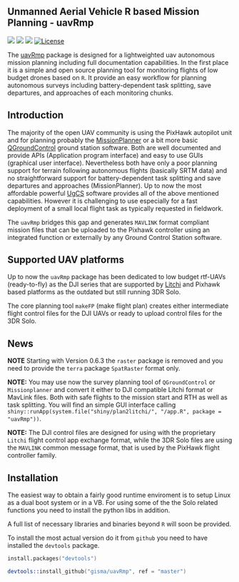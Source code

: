 ## Unmanned Aerial Vehicle R based Mission Planning - uavRmp 


![](https://cranlogs.r-pkg.org/badges/grand-total/uavRmp?color=green)
![](https://cranlogs.r-pkg.org/badges/uavRmp?color=green)
![](https://cranlogs.r-pkg.org/badges/last-week/uavRmp?color=green)
[![License](https://img.shields.io/badge/license-GPL%20%28%3E=%203%29-lightgrey.svg?style=flat)](http://www.gnu.org/licenses/gpl-3.0.html)



The [uavRmp](https://github.com/gisma/uavRmp) package is designed for a lightweighted  uav autonomous mission planning including full documentation capabilities. In the first place it is a simple and open source planning tool for monitoring flights of low budget drones based on ```R```. It provide an easy workflow for planning autonomous 
surveys including battery-dependent task splitting, save departures, and approaches of each monitoring chunks. 

## Introduction

The majority of the open UAV community is using the PixHawk autopilot unit and for planning probably the [MissionPlanner](https://ardupilot.org/planner/) or a bit more basic [QGroundControl](http://qgroundcontrol.com/) ground station software. Both are well documented and provide APIs (Application program interface) and easy to use GUIs (graphical user interface). Nevertheless both have only a poor planning support for terrain following autonomous flights (basically SRTM data) and no straightforward support for battery-dependent task splitting and save departures and approaches (MissionPlanner). Up to now the most affordable powerful [UgCS](https://www.ugcs.com/) software provides all of the above mentioned capabilities. However it is challenging to use especially for a fast deployment of a small local flight task as typically requested in fieldwork.

The ```uavRmp``` bridges this gap  and  generates  ```MAVLINK``` format compliant mission files that can be uploaded to the Pixhawk controller using an integrated function or externally by any Ground Control Station software.

## Supported UAV platforms

Up to now the ```uavRmp``` package has been dedicated to low budget rtf-UAVs (ready-to-fly) as the DJI series that are supported by [Litchi](https://flylitchi.com/) and Pixhawk based platforms as the outdated but still running 3DR Solo. 

The core planning tool ```makeFP``` (make flight plan) creates either intermediate flight control files for the DJI UAVs or ready to upload control files for the 3DR Solo. 

## News

**NOTE** Starting with Version 0.6.3 the `raster` package is removed and you need to provide the `terra` package `SpatRaster` format only.

**NOTE:** You may use now the survey planning tool of `QGroundControl` or `Missionplanner` and convert it either to DJI compatible Litchi format or MavLink files. Both with safe flights to the mission start and RTH as well as task splitting. You will find an simple GUI interface calling `shiny::runApp(system.file("shiny/plan2litchi/", "/app.R", package = "uavRmp"))`.

**NOTE:** The DJI control files are designed for using with the proprietary `Litchi` flight control app exchange format, while the 3DR Solo files are using the ```MAVLINK``` common message format, that is used by the PixHawk flight controller family.




## Installation

The easiest way to obtain a fairly good runtime enviroment is to setup Linux as a dual boot system or in a VB. For using some of the the Solo related functions you need to install the python libs in addition.

A full list of necessary libraries and binaries beyond ```R``` will soon be provided.

To install the most actual version do it from ```github```  you need to have installed the ```devtools``` package.

```S
install.packages("devtools")

devtools::install_github("gisma/uavRmp", ref = "master")
```
